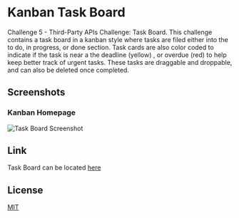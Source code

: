 # Kanban Task Board
Challenge 5 - Third-Party APIs Challenge: Task Board. This challenge contains a task board in a kanban style where tasks are filed either into the to do, in progress, or done section. Task cards are also color coded to indicate if the task is near a the deadline (yellow)
, or overdue (red) to help keep better track of urgent tasks. These tasks are draggable and droppable, and can also be deleted once completed. 

## Screenshots

### Kanban Homepage
![Task Board Screenshot](./img/Screenshot%202024-04-04%20at%205.43.25 PM.png) 



## Link 

Task Board can be located [here](https://mmhilbert.github.io/task-board-jquery-ui/)


## License

[MIT](https://choosealicense.com/licenses/mit/)